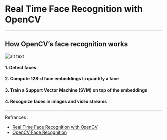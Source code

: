 # Real Time Face Recognition with OpenCV
----------
## How OpenCV’s face recognition works
![alt text](https://www.pyimagesearch.com/wp-content/uploads/2018/09/opencv_face_reco_facenet-768x499.jpg)
#### 1. Detect faces
#### 2. Compute 128-d face embeddings to quantify a face
#### 3. Train a Support Vector Machine (SVM) on top of the embeddings
#### 4. Recognize faces in images and video streams
------------


Refrances :
- [Real Time Face Recognition with OpenCV ](https://circuitdigest.com/microcontroller-projects/raspberry-pi-and-opencv-based-face-recognition-system)
- [OpenCV Face Recognition](https://www.pyimagesearch.com/2018/09/24/opencv-face-recognition/)
           
